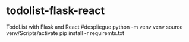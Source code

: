 # todolist-flask-react
TodoList with Flask and React
#despliegue
python -m venv venv
source venv/Scripts/activate
pip install -r requiremts.txt